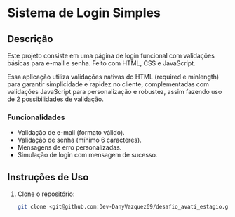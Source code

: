 # Sistema de Login Simples

## Descrição
Este projeto consiste em uma página de login funcional com validações básicas para e-mail e senha. Feito com HTML, CSS e JavaScript.

Essa aplicação utiliza validações nativas do HTML (required e minlength) para garantir simplicidade e rapidez no cliente, complementadas com validações JavaScript para personalização e robustez, assim fazendo uso de 2 possibilidades de validação.

### Funcionalidades
- Validação de e-mail (formato válido).
- Validação de senha (mínimo 6 caracteres).
- Mensagens de erro personalizadas.
- Simulação de login com mensagem de sucesso.

## Instruções de Uso
1. Clone o repositório:
   ```bash
   git clone <git@github.com:Dev-DanyVazquez69/desafio_avati_estagio.git>
